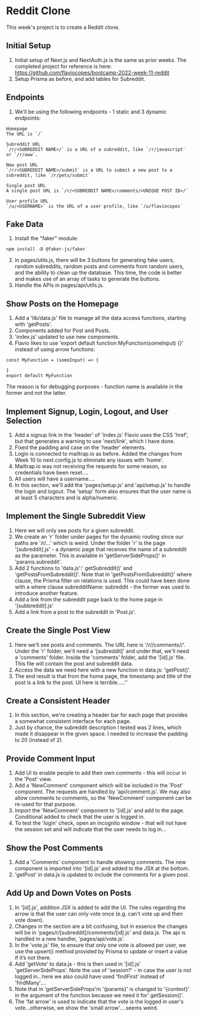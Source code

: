 # Reddit Clone

This week's project is to create a Reddit clone.

## Initial Setup

1. Initial setup of Next.js and NextAuth.js is the same as prior weeks. The completed project for reference is here: https://github.com/flaviocopes/bootcamp-2022-week-11-reddit
2. Setup Prisma as before, and add tables for Subreddit.

## Endpoints

1. We'll be using the following endpoints - 1 static and 3 dynamic endpoints:

```
Homepage
The URL is `/`

Subreddit URL
`/r/<SUBREDDIT NAME>/` is a URL of a subreddit, like `/r/javascript` or `/r/aww`.

New post URL
`/r/<SUBREDDIT NAME>/submit` is a URL to submit a new post to a subreddit, like `/r/pets/submit`

Single post URL
A single post URL is `/r/<SUBREDDIT NAME>/comments/<UNIQUE POST ID>/`

User profile URL
`/u/<USERNAME>` is the URL of a user profile, like `/u/flaviocopes`
```

## Fake Data

1. Install the "faker" module:

```
npm install -D @faker-js/faker
```

2. In pages/utils.js, there will be 3 buttons for generating fake users, random subreddits, random posts and comments from random users, and the ability to clean up the database. This time, the code is better and makes use of an array of tasks to generate the buttons.
3. Handle the APIs in pages/api/utils.js.

## Show Posts on the Homepage

1. Add a 'lib/data.js' file to manage all the data access functions, starting with 'getPosts'.
2. Components added for Post and Posts.
3. 'index.js' updated to use new components.
4. Flavio likes to use 'export default function MyFunction(someInput) {}' instead of using arrow functions:

```
const MyFunction = (someInput) => {

}
export default MyFunction
```

The reason is for debugging purposes - function name is available in the former and not the latter.

## Implement Signup, Login, Logout, and User Selection

1. Add a signup link in the 'header' of 'index.js' Flavio uses the CSS 'href', but that generates a warning to use 'next/link', which I have done.
2. Fixed the padding and case on the 'header' elements.
3. Login is connected to mailtrap.io as before. Added the changes from Week 10 to next.config.js to eliminate any issues with 'home'.
4. Mailtrap.io was not receiving the requests for some reason, so credentials have been reset....
5. All users will have a username....
6. In this section, we'll add the 'pages/setup.js' and 'api/setup.js' to handle the login and logout. The 'setup' form also ensures that the user name is at least 5 characters and is alpha/numeric.

## Implement the Single Subreddit View

1.  Here we will only see posts for a given subreddit.
2.  We create an 'r' folder under pages for the dynamic routing since our paths are '/r/...' which is weird. Under the folder 'r' is the page '[subreddit].js' - a dynamic page that receives the name of a subreddit as the parameter. This is available in 'getServerSideProps()' in 'params.subreddit'.
3.  Add 2 functions to 'data.js':' getSubreddit()' and 'getPostsFromSubreddit()'. Note that in 'getPostsFromSubreddit()' where clause, the Prisma filter on relations is used. This could have been done with a where clause subredditName: subreddit - the former was used to introduce another feature.
4.  Add a link from the subreddit page back to the home page in '[subbreddit].js'
5.  Add a link from a post to the subreddit in 'Post.js'.

## Create the Single Post View

1. Here we'll see posts and comments. The URL here is '/r/<SUBREDDIT NAME>/comments/<UNIQUE POST ID>/'. Under the 'r' folder, we'll need a '[subreddit]' and under that, we'll need a 'comments' folder. Inside the 'comments' folder, add the '[id].js' file. This file will contain the post and subreddit data.
2. Access the data we need here with a new function in data.js: 'getPost()'.
3. The end result is that from the home page, the timestamp and title of the post is a link to the post. UI here is terrible.....''

## Create a Consistent Header

1. In this section, we're creating a header bar for each page that provides a somewhat consistent interface for each page.
2. Just by chance, the subreddit description I tested was 2 lines, which made it disappear in the given space. I needed to increase the padding to 20 (instead of 2).

## Provide Comment Input

1. Add UI to enable people to add their own comments - this will occur in the 'Post' view.
2. Add a 'NewComment' component which will be included in the 'Post' component. The requests are handled by 'api/comment.js'. We may also allow comments to comments, so the 'NewComment' component can be re-used for that purpose.
3. Import the 'NewComment' component to '[id].js' and add to the page. Conditional added to check that the user is logged in.
4. To test the 'login' check, open an incognito window - that will not have the session set and will indicate that the user needs to log in...

## Show the Post Comments

1. Add a 'Comments' component to handle showing comments. The new component is imported into '[id].js' and added to the JSX at the bottom.
2. 'getPost' in data.js is updated to include the comments for a given post.

## Add Up and Down Votes on Posts

1. In '[id].js', addition JSX is added to add the UI. The rules regarding the arrow is that the user can only vote once (e.g. can't vote up and then vote down).
2. Changes in the section are a bit confusing, but in essence the changes will be in 'pages/r/[subreddit]/comments/[id].js' and data.js. The api is handled in a new handler, 'pages/api/vote.js'.
3. In the 'vote.js' file, to ensure that only one vote is allowed per user, we use the upsert() method provided by Prisma to update or insert a value if it’s not there.
4. Add 'getVote' to data.js - this is then used in '[id].js' 'getServerSideProps'. Note the use of 'session?' - in case the user is not logged in...here we also could have used 'findFirst' instead of 'findMany'....
5. Note that in 'getServerSideProps'm '{params}' is changed to '{context}' in the argument of the function because we need it for' getSession()'.
6. The 'fat arrow' is used to indicate that the vote is the logged in user's vote...otherwise, we show the 'small arrow'....seems weird.

